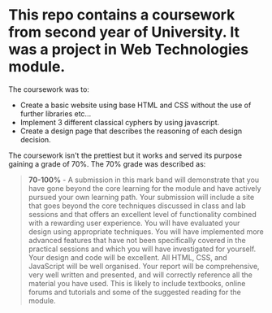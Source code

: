 # This repo contains a coursework from second year of University. It was a project in Web Technologies module.

The coursework was to:
* Create a basic website using base HTML and CSS without the use of further libraries etc...
* Implement 3 different classical cyphers by using javascript.
* Create a design page that describes the reasoning of each design decision. 

The coursework isn't the prettiest but it works and served its purpose gaining a grade of 70%. 
The 70% grade was described as:
> **70-100%** - A submission in this mark band will demonstrate that you have gone
beyond the core learning for the module and have actively pursued your own
learning path. Your submission will include a site that goes beyond the core
techniques discussed in class and lab sessions and that offers an excellent level of
functionality combined with a rewarding user experience. You will have evaluated
your design using appropriate techniques. You will have implemented more
advanced features that have not been specifically covered in the practical sessions
and which you will have investigated for yourself. Your design and code will be
excellent. All HTML, CSS, and JavaScript will be well organised. Your report will be comprehensive, very well written and presented, and will correctly reference all
the material you have used. This is likely to include textbooks, online forums and
tutorials and some of the suggested reading for the module. 